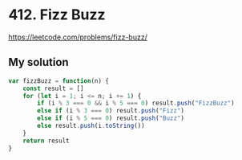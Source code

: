 # 412. Fizz Buzz

https://leetcode.com/problems/fizz-buzz/


## My solution

```js
var fizzBuzz = function(n) {
    const result = []
	for (let i = 1; i <= n; i += 1) {
		if (i % 3 === 0 && i % 5 === 0) result.push("FizzBuzz")
		else if (i % 3 === 0) result.push("Fizz")
        else if (i % 5 === 0) result.push("Buzz")
        else result.push(i.toString())
	}
    return result
}
```


